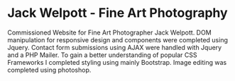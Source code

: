 # Jack Welpott - Fine Art Photography

Commissioned Website for Fine Art Photographer Jack Welpott. DOM manipulation for responsive design and components were completed using Jquery. Contact form submissions using AJAX were handled with Jquery and a PHP Mailer. To gain a better understanding of popular CSS Frameworks I completed styling using mainly Bootstrap. Image editing was completed using photoshop. 
